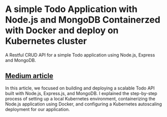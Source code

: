 # A simple Todo Application with Node.js and MongoDB Containerzed with Docker and deploy on Kubernetes cluster

A Restful CRUD API for a simple Todo application using Node.js, Express and MongoDB. 

## [Medium article]()
In this article, we focused on building and deploying a scalable Todo API built with Node.js, Express.js, and MongoDB. 
I explained the step-by-step process of setting up a local Kubernetes environment, containerizing the Node.js application using Docker, and configuring a Kubernetes autoscaling deployment for our application.
